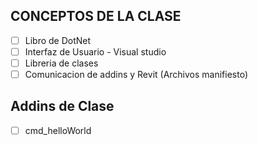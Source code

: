 ## CONCEPTOS DE LA CLASE
- [ ] Libro de DotNet
- [ ] Interfaz de Usuario - Visual studio
- [ ] Libreria de clases
- [ ] Comunicacion de addins y Revit (Archivos manifiesto)

## Addins de Clase

- [ ] cmd_helloWorld



